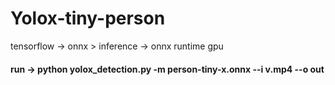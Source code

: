 # Yolox-tiny-person
tensorflow -> onnx > inference -> onnx runtime gpu


#### run -> python yolox_detection.py -m person-tiny-x.onnx --i v.mp4 --o out

